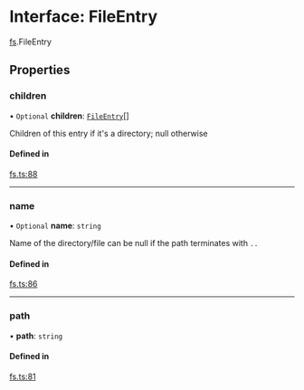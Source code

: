 # Interface: FileEntry

[fs](../modules/fs.md).FileEntry

## Properties

### children

• `Optional` **children**: [`FileEntry`](fs.FileEntry.md)[]

Children of this entry if it's a directory; null otherwise

#### Defined in

[fs.ts:88](https://github.com/tauri-apps/tauri/blob/fba1e32/tooling/api/src/fs.ts#L88)

___

### name

• `Optional` **name**: `string`

Name of the directory/file
can be null if the path terminates with `..`

#### Defined in

[fs.ts:86](https://github.com/tauri-apps/tauri/blob/fba1e32/tooling/api/src/fs.ts#L86)

___

### path

• **path**: `string`

#### Defined in

[fs.ts:81](https://github.com/tauri-apps/tauri/blob/fba1e32/tooling/api/src/fs.ts#L81)
